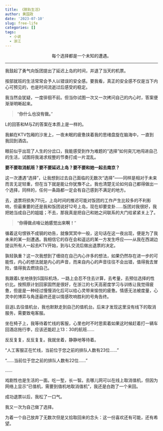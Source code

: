 ```yaml
---
title: 《脱轨生活》
author: 黄国政
date: '2023-07-10'
slug: free-life
categories: []
tags:
  - 小说
  - 浙江
---
```


<center>每个选择都是一个未知的遭遇。</center>

---

<!--more-->

我鼓起了勇气向饭团提出了延迟上岛的时间，并退了当天的机票。

按部就班的生活常常会予人以错误的安全感。要我看，真正的安全感不仅是当下内心可预见的，也是时间流逝过后感受的稳定。

我当然会犹疑，一度徘徊不前。但当你试图一次又一次拷问自己的内心时，答案便渐渐明晰起来。

> “**你什么也没有做。**”

L的回答和M与Z的答案在本质上是一样的。

我躺在KTV包厢的沙发上，一夜未眠的疲惫挟着我的思绪盘旋在脑海中，一直到我回到酒店。

眼前似乎出现了人生的分岔口，我能感受到作为难题的“选择”如何突兀地闯进自己的生活，试图将我渴求规整的节奏打成一片混乱。

**要不要取消航班？要不要延迟上岛？要不要和她一起去南京？**

这一次遭遇“选择”，让我想到过去自己面临的无数次“选择”——同样是相对于未来而言无足轻重，但在当下就是能让你犹豫不止。我也清楚无论如何自己都得做出一个选择，同样的，任何一条路都一定会有自己感到不满足的地方。

去，退票将损失711元，上岛时间的推迟可能对饭团的工作产生比较多的不利影响，但最重要的还是我和饭团说好12号上岛，现在却要变卦……饭团对我很好，我把她当成自己的姐姐；不去，那我真是把自己和她之间联系的大门给紧紧关上了。

> “**你得做点啥让她感觉出来啊！**”

循着这句恨铁不成钢的劝告，就像冥冥中一般，这句话在这一夜出现，便是为了我未来的某一刻遭遇。我相信它的存在会和遥远的某一方发生呼应——从我在西湖边提议所有人一起去KTV开始，到与L交流后做出退票的决定。

孰轻孰重？这一次我想到了缠绕在自己内心许多的想法，如果仍然存在进一步的可能性，内心的想法就是内心的声音，而来自内心的声音往往不会出错，值得我去冒险，值得我去燃烧自己。

我跟着L坐地铁到S国际机场，一路上会忍不住去计算，去考量，去预估选择的性价比。按照原计划回家固然是很好，在浙江的七天高密度学习与训练让我觉得疲惫，但是是一种经过慢慢消化后可以给心灵带来愉悦的疲惫。情感无法被度量，心灵中的博弈与角逐最终还是以情感吹响胜利的号角告终。

目送L去往值机台，我也默默走到自己的值机台。后来才发现这里没有线下的取消服务，需要致电客服。

坐在椅子上，我等待着忙线的客服，心里也时不时思索着如果这时候赶着打一辆车回酒店拖行李，应该还能赶上13：30的航班……

反反复复，反反复复。我就坐着，静静地等待着。

“人工客服正在忙线，当前位于您之前的排队人数有23位……”

“……当前位于您之前的排队人数有22位……”

……

戏剧性也是生活的一面。吃一堑，长一智。去哪儿网可以在线上取消值机，但因为网络上显示“已值机，需要到值机地取消值机”，我还是白跑了一个来回。

成功退票以后，我松了一口气。

我又一次为自己做了选择。

为着一个自己放弃了无数次但是又拾取回来的念头：这一份喜欢还有可能，还有希望。





















